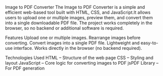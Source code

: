 Image to PDF Converter
The Image to PDF Converter is a simple and efficient web-based tool built with HTML, CSS, and JavaScript.It allows users to upload one or multiple images, preview them, and convert them into a single downloadable PDF file. The project works completely in the browser, so no backend or additional software is required.

Features
Upload one or multiple images.
Rearrange images before converting.
Convert images into a single PDF file.
Lightweight and easy-to-use interface.
Works directly in the browser (no backend required).

Technologies Used
HTML – Structure of the web page
CSS – Styling and layout
JavaScript – Core logic for converting images to PDF
jsPDF Library – For PDF generation

